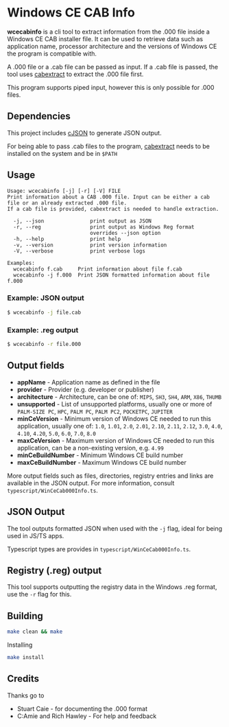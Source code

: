 # Windows CE CAB Info
**wcecabinfo** is a cli tool to extract information from the .000 file inside a Windows CE CAB installer file. 
It can be used to retrieve data such as application name, processor architecture and the versions of Windows CE the program is compatible with.

A .000 file or a .cab file can be passed as input. If a .cab file is passed, the tool uses [cabextract](https://www.cabextract.org.uk/) to extract the .000 file first.

This program supports piped input, however this is only possible for .000 files.

## Dependencies

This project includes [cJSON](https://github.com/DaveGamble/cJSON) to generate JSON output.

For being able to pass .cab files to the program, [cabextract](https://www.cabextract.org.uk/) needs to be installed on the system and be in `$PATH`

## Usage

```
Usage: wcecabinfo [-j] [-r] [-V] FILE
Print information about a CAB .000 file. Input can be either a cab file or an already extracted .000 file.
If a cab file is provided, cabextract is needed to handle extraction.

  -j, --json               print output as JSON
  -r, --reg                print output as Windows Reg format
                           overrides --json option
  -h, --help               print help
  -v, --version            print version information
  -V, --verbose            print verbose logs

Examples:
  wcecabinfo f.cab     Print information about file f.cab
  wcecabinfo -j f.000  Print JSON formatted information about file f.000
```
### Example: JSON output

```bash
$ wcecabinfo -j file.cab
```

### Example: .reg output

```bash
$ wcecabinfo -r file.000
```

## Output fields

 - **appName** - Application name as defined in the file
 - **provider** - Provider (e.g. developer or publisher)
 - **architecture** - Architecture, can be one of: `MIPS`, `SH3`, `SH4`, `ARM`, `X86`, `THUMB`
 - **unsupported** - List of unsupported platforms, usually one or more of  `PALM-SIZE PC`, `HPC`, `PALM PC`, `PALM PC2`, `POCKETPC`, `JUPITER`
 - **minCeVersion** - Minimum version of Windows CE needed to run this application, usually one of: `1.0`, `1.01`, `2.0`, `2.01`, `2.10`, `2.11`, `2.12`, `3.0`, `4.0`, `4.10`, `4.20`, `5.0`, `6.0`, `7.0`, `8.0`
 - **maxCeVersion** - Maximum version of Windows CE needed to run this application, can be a non-existing version, e.g. `4.99`
 - **minCeBuildNumber** - Minimum Windows CE build number
 - **maxCeBuildNumber** - Maximum Windows CE build number

 More output fields such as files, directories, registry entries and links are available in the JSON output. For more information, consult `typescript/WinCeCab000Info.ts`.

## JSON Output

The tool outputs formatted JSON when used with the `-j` flag, ideal for being used in JS/TS apps.

Typescript types are provides in `typescript/WinCeCab000Info.ts`.

## Registry (.reg) output

This tool supports outputting the registry data in the Windows .reg format, use the `-r` flag for this.

## Building

```bash
make clean && make
```

Installing

```bash
make install
```

## Credits

Thanks go to
 - Stuart Caie - for documenting the .000 format
 - C:Amie and Rich Hawley - For help and feedback